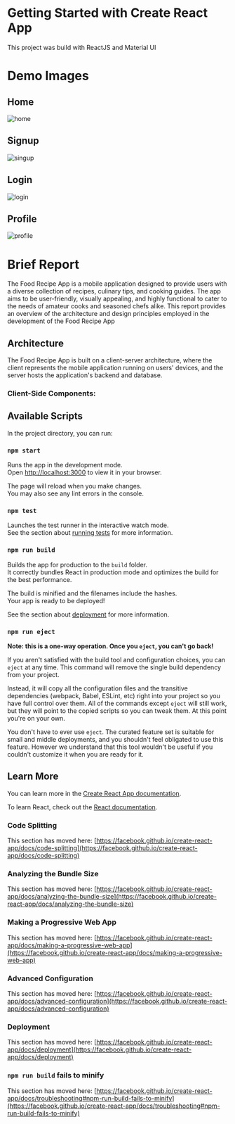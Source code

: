 # Getting Started with Create React App

This project was build with ReactJS and  Material UI

# Demo Images
 ## Home 
 ![home](https://github.com/hemantsai17/Recipe_app/assets/44155019/1577f4b0-3078-496d-a529-a208d8b862c1)
 ## Signup 
 ![singup](https://github.com/hemantsai17/Recipe_app/assets/44155019/77bcc1f7-fc86-4bb2-bbb5-2c68895a689d)
 ## Login
 ![login](https://github.com/hemantsai17/Recipe_app/assets/44155019/ad76cfec-1fac-455c-b333-e27894bdfd21)
 ## Profile
 ![profile](https://github.com/hemantsai17/Recipe_app/assets/44155019/bfbef9e6-c272-483c-b113-0f09602ea833)


 # Brief Report
 The Food Recipe App is a mobile application designed to provide users with a diverse collection of recipes, culinary tips, and cooking guides. The app aims to be user-friendly, visually appealing, and highly functional to cater to the needs of amateur cooks and seasoned chefs alike. This report provides an overview of the architecture and design principles employed in the development of the Food Recipe App
 ## Architecture 
 The Food Recipe App is built on a client-server architecture, where the client represents the mobile application running on users' devices, and the server hosts the application's backend and database.
 ### Client-Side Components:

## Available Scripts

In the project directory, you can run:

### `npm start`

Runs the app in the development mode.\
Open [http://localhost:3000](http://localhost:3000) to view it in your browser.

The page will reload when you make changes.\
You may also see any lint errors in the console.


### `npm test`

Launches the test runner in the interactive watch mode.\
See the section about [running tests](https://facebook.github.io/create-react-app/docs/running-tests) for more information.

### `npm run build`

Builds the app for production to the `build` folder.\
It correctly bundles React in production mode and optimizes the build for the best performance.

The build is minified and the filenames include the hashes.\
Your app is ready to be deployed!

See the section about [deployment](https://facebook.github.io/create-react-app/docs/deployment) for more information.

### `npm run eject`

**Note: this is a one-way operation. Once you `eject`, you can't go back!**

If you aren't satisfied with the build tool and configuration choices, you can `eject` at any time. This command will remove the single build dependency from your project.

Instead, it will copy all the configuration files and the transitive dependencies (webpack, Babel, ESLint, etc) right into your project so you have full control over them. All of the commands except `eject` will still work, but they will point to the copied scripts so you can tweak them. At this point you're on your own.

You don't have to ever use `eject`. The curated feature set is suitable for small and middle deployments, and you shouldn't feel obligated to use this feature. However we understand that this tool wouldn't be useful if you couldn't customize it when you are ready for it.

## Learn More

You can learn more in the [Create React App documentation](https://facebook.github.io/create-react-app/docs/getting-started).

To learn React, check out the [React documentation](https://reactjs.org/).

### Code Splitting

This section has moved here: [https://facebook.github.io/create-react-app/docs/code-splitting](https://facebook.github.io/create-react-app/docs/code-splitting)

### Analyzing the Bundle Size

This section has moved here: [https://facebook.github.io/create-react-app/docs/analyzing-the-bundle-size](https://facebook.github.io/create-react-app/docs/analyzing-the-bundle-size)

### Making a Progressive Web App

This section has moved here: [https://facebook.github.io/create-react-app/docs/making-a-progressive-web-app](https://facebook.github.io/create-react-app/docs/making-a-progressive-web-app)

### Advanced Configuration

This section has moved here: [https://facebook.github.io/create-react-app/docs/advanced-configuration](https://facebook.github.io/create-react-app/docs/advanced-configuration)

### Deployment

This section has moved here: [https://facebook.github.io/create-react-app/docs/deployment](https://facebook.github.io/create-react-app/docs/deployment)

### `npm run build` fails to minify

This section has moved here: [https://facebook.github.io/create-react-app/docs/troubleshooting#npm-run-build-fails-to-minify](https://facebook.github.io/create-react-app/docs/troubleshooting#npm-run-build-fails-to-minify)
